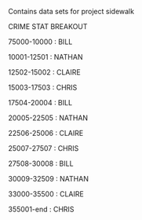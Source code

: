 Contains data sets for project sidewalk

CRIME STAT BREAKOUT

75000-10000 : BILL

10001-12501 : NATHAN

12502-15002 : CLAIRE

15003-17503 : CHRIS

17504-20004 : BILL  

20005-22505 : NATHAN

22506-25006 : CLAIRE

25007-27507 : CHRIS

27508-30008 : BILL

30009-32509 : NATHAN

33000-35500 : CLAIRE

355001-end : CHRIS

